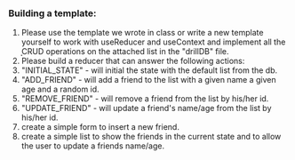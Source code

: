 ### Building a template:

1. Please use the template we wrote in class or write a new template yourself to work with useReducer and useContext and implement all the ָָCRUD operations on the attached list in the "drillDB" file.
2. Please build a reducer that can answer the following actions:
3. "INITIAL_STATE" - will initial the state with the default list from the db.
4. "ADD_FRIEND" - will add a friend to the list with a given name a given age and a random id.
5. "REMOVE_FRIEND" - will remove a friend from the list by his/her id.
6. "UPDATE_FRIEND" - will update a friend's name/age from the list by his/her id.
7. create a simple form to insert a new friend.
8. create a simple list to show the friends in the current state and to allow the user to update a friends name/age.